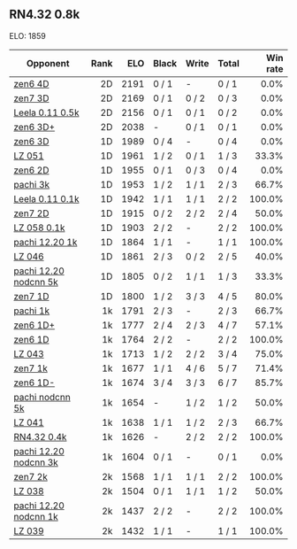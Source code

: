 ## RN4.32 0.8k ##

ELO: 1859

Opponent | Rank | ELO | Black | Write | Total | Win rate
---------|-----:|----:|-------|-------|-------|-------:
[zen6 4D](zen6%204D.md) | 2D | 2191 | 0 / 1 | - | 0 / 1 | 0.0%
[zen7 3D](zen7%203D.md) | 2D | 2169 | 0 / 1 | 0 / 2 | 0 / 3 | 0.0%
[Leela 0.11 0.5k](Leela%200.11%200.5k.md) | 2D | 2156 | 0 / 1 | 0 / 1 | 0 / 2 | 0.0%
[zen6 3D+](zen6%203D+.md) | 2D | 2038 | - | 0 / 1 | 0 / 1 | 0.0%
[zen6 3D](zen6%203D.md) | 1D | 1989 | 0 / 4 | - | 0 / 4 | 0.0%
[LZ 051](LZ%20051.md) | 1D | 1961 | 1 / 2 | 0 / 1 | 1 / 3 | 33.3%
[zen6 2D](zen6%202D.md) | 1D | 1955 | 0 / 1 | 0 / 3 | 0 / 4 | 0.0%
[pachi 3k](pachi%203k.md) | 1D | 1953 | 1 / 2 | 1 / 1 | 2 / 3 | 66.7%
[Leela 0.11 0.1k](Leela%200.11%200.1k.md) | 1D | 1942 | 1 / 1 | 1 / 1 | 2 / 2 | 100.0%
[zen7 2D](zen7%202D.md) | 1D | 1915 | 0 / 2 | 2 / 2 | 2 / 4 | 50.0%
[LZ 058 0.1k](LZ%20058%200.1k.md) | 1D | 1903 | 2 / 2 | - | 2 / 2 | 100.0%
[pachi 12.20 1k](pachi%2012.20%201k.md) | 1D | 1864 | 1 / 1 | - | 1 / 1 | 100.0%
[LZ 046](LZ%20046.md) | 1D | 1861 | 2 / 3 | 0 / 2 | 2 / 5 | 40.0%
[pachi 12.20 nodcnn 5k](pachi%2012.20%20nodcnn%205k.md) | 1D | 1805 | 0 / 2 | 1 / 1 | 1 / 3 | 33.3%
[zen7 1D](zen7%201D.md) | 1D | 1800 | 1 / 2 | 3 / 3 | 4 / 5 | 80.0%
[pachi 1k](pachi%201k.md) | 1k | 1791 | 2 / 3 | - | 2 / 3 | 66.7%
[zen6 1D+](zen6%201D+.md) | 1k | 1777 | 2 / 4 | 2 / 3 | 4 / 7 | 57.1%
[zen6 1D](zen6%201D.md) | 1k | 1764 | 2 / 2 | - | 2 / 2 | 100.0%
[LZ 043](LZ%20043.md) | 1k | 1713 | 1 / 2 | 2 / 2 | 3 / 4 | 75.0%
[zen7 1k](zen7%201k.md) | 1k | 1677 | 1 / 1 | 4 / 6 | 5 / 7 | 71.4%
[zen6 1D-](zen6%201D-.md) | 1k | 1674 | 3 / 4 | 3 / 3 | 6 / 7 | 85.7%
[pachi nodcnn 5k](pachi%20nodcnn%205k.md) | 1k | 1654 | - | 1 / 2 | 1 / 2 | 50.0%
[LZ 041](LZ%20041.md) | 1k | 1638 | 1 / 1 | 1 / 2 | 2 / 3 | 66.7%
[RN4.32 0.4k](RN4.32%200.4k.md) | 1k | 1626 | - | 2 / 2 | 2 / 2 | 100.0%
[pachi 12.20 nodcnn 3k](pachi%2012.20%20nodcnn%203k.md) | 1k | 1604 | 0 / 1 | - | 0 / 1 | 0.0%
[zen7 2k](zen7%202k.md) | 2k | 1568 | 1 / 1 | 1 / 1 | 2 / 2 | 100.0%
[LZ 038](LZ%20038.md) | 2k | 1504 | 0 / 1 | 1 / 1 | 1 / 2 | 50.0%
[pachi 12.20 nodcnn 1k](pachi%2012.20%20nodcnn%201k.md) | 2k | 1437 | 2 / 2 | - | 2 / 2 | 100.0%
[LZ 039](LZ%20039.md) | 2k | 1432 | 1 / 1 | - | 1 / 1 | 100.0%
